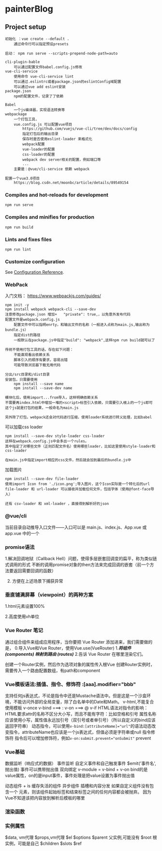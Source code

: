 # painterBlog

## Project setup
```
初始化 ：vue create --default .
    通过命令行可以指定预设presets

启动： npm run serve --scripts-prepend-node-path=auto

cli-plugin-bable 
    可以通过配置文件babel.config.js修改
vue-cli-service 
    使用命令 vue-cli-service lint 
    可以通过.eslintrc或者package.json的eslintConfig域配置
    可以通过vue add eslint安装
package.json
    npm的配置文件，记录了了依赖

Babel
    一个js编译器，实现语法转换等
webpackage
    一个打包工具，
    vue.config.js 可以配置vue项目
        https://github.com/vuejs/vue-cli/tree/dev/docs/config
        指定打包后的输出目录
        保存时是否使用eslint-loader 来格式化
        webpack配置
        vue-loader的配置
        css-loader的配置
        webpack dev server相关的配置，例如端口等
        ...
    主要是：@vue/cli-service 依赖 webpack
    
配置一个vue3.0项目
    https://blog.csdn.net/moonbc/article/details/89549154

```

### Compiles and hot-reloads for development
```
npm run serve
```

### Compiles and minifies for production
```
npm run build
```

### Lints and fixes files
```
npm run lint
```

### Customize configuration
See [Configuration Reference](https://cli.vuejs.org/config/).

### WebPack
入门文档：
https://www.webpackjs.com/guides/
```
npm init -y
npm install webpack webpack-cli --save-dev
注意修改package.json 增加+   "private": true,，以免意外发布代码
配置文件是webpack.config.js
    配置文件中可以指明enrty，和输出文件的名称（一般进入点称为main.js,输出称为bundle.js）
    指定dist的路径
    一般默认在package.js中指定"build": "webpack",这样npm run build就可以了
    
传统不使用打包工具的话，存在如下问题：
    不能直观看出依赖关系
    脚本引入的顺序有要求，容易出错
    可能导致浏览器下载无用代码

分出/src目录和/dist目录
安装包，只需要使用
    npm install --save name
    npm install --save-dev name

模块化后，使用import...from导入，这样明确依赖关系
不需要再index.html中增加一堆的<script>标签引入依赖，只需要引入根上的一个js即可
这个js就是打包的结果，一般命名为main.js

另外除了打包，webpack还会对代码进行压缩，使用loader系统进行转义处理，比如babel

```
可以加载css loader
```
npm install --save-dev style-loader css-loader
这样在webpack.config.js中会多出一个rules。
其中指定了对哪些文件（正则匹配文件名）使用哪些loader，比如这里使用style-loader和css-loader

在main.js中指定import相应的css文件，然后就会加到最后的bundle.js中
```
加载图片
```
npm install --save-dev file-loader
使用import Icon from './icon.png';导入图片，这个Icon实际是一个转化后的url
file-loader 和 url-loader 可以接收并加载任何文件，包括字体（使用@font-face导入）

还有 csv-loader 和 xml-loader ，直接得到解析好的json
```

### @vue/cli
当前目录自动推导入口文件——入口可以是 main.js、index.js、App.vue 或 app.vue 中的一个

### promise语法
1.解决回调地狱（Callback Hell）问题，使得多层嵌套回调变的扁平，称为类似链式调用的形式
不断的调用promise对象的then方法来完成回调的嵌套（前一个方法要返回需要回调的函数）

2. 方便在上述场景下捕获异常


### 垂直铺满屏幕（viewpoint）的两种方案
1.html元素设置100%

2.高度使用vh单位

### Vue Router 笔记
通过组合组件来组成应用程序，当你要把 Vue Router 添加进来，我们需要做的是，
0.导入Vue和Vue Router，使用Vue.use(VueRouter)
1.***将组件 (components) 映射到路由 (routes)***
2.告诉 Vue Router 在哪里渲染它们。

创建一个Router实例，然后作为选项对象的属性传入根Vue
创建Router实例时，需要传入一个路由配置数组，有path和component

### Vue模板语法:插值、指令、修饰符 :[aaa].modifier="bbb"
支持任何js表达式，不论是指令中还是Mustache语法中。但是这是一个沙盒环境，不能访问外部的全局变量，除了白名单中的Date和Math。
v-html,不能复合使用模板
v-once
v-bind  ===> :
v-on ===> @
v-if
HTML语法对指令的影响：HTML要求attr的名称不区分大小写，而且不能有字符：比如空格和引号
    属性名称应该使用小写，属性值永远加引号（双引号或者单引号）（所以自定义的bind应该返回字符串）
动态指令，可以使用```v-bind:[attributeName]="url"```的语法动态改变指令，attributeName也应该是一个js表达式，但值必须是字符串或null
指令修饰符
    指令后可以增加修饰符，例如```v-on:submit.prevent="onSubmit"```
    prevent
### Vue基础
数据监听（响应式的数据）
事件监听
自定义事件和自己触发事件
    $emit('事件名',抛出值)
    事件可以携带抛出值
双向绑定
    v-module = v-bind + v-on
    bind的是value属性，on的是input事件，事件处理是把value设置为事件抛出值
   
动态组件 
    <component> + is
    <keep-alive> 缓存失活的组件
异步组件
插槽和内容分发
    如果自定义组件没有包含一个 <slot> 元素，则该组件起始标签和结束标签之间的任何内容都会被抛弃。
    因为Vue不知道该把内容放到解析后模板的哪里

### 渲染函数
### 实例属性
$data, vm代理
$props,vm代理
$el
$options
$parent 父实例,可能没有
$root 根实例，可能是自己
$children
$slots
$ref
  

